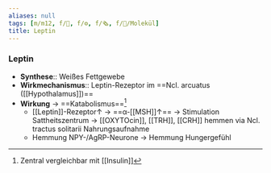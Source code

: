 ```yaml
---
aliases: null
tags: [m/m12, f/🧪, f/⚙️, f/🗞️, f/🧪/Molekül]
title: Leptin
---
```

### Leptin
- **Synthese**:: Weißes Fettgewebe
- **Wirkmechanismus**:: Leptin-Rezeptor im ==Ncl. arcuatus ([[Hypothalamus]])==
- **Wirkung** → ==Katabolismus==[^1]
	- [[Leptin]]-Rezeptor↑ → ==α-[[MSH]]↑== → Stimulation Sattheitszentrum → [[OXYTOcin]], [[TRH]], [[CRH]] hemmen via Ncl. tractus solitarii Nahrungsaufnahme
	- Hemmung NPY-/AgRP-Neurone → Hemmung Hungergefühl

[^1]: Zentral vergleichbar mit [[Insulin]]